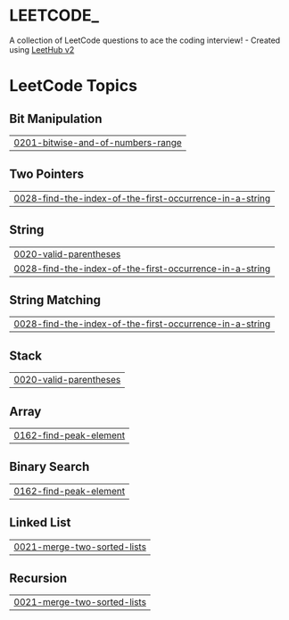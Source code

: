 # LEETCODE_
A collection of LeetCode questions to ace the coding interview! - Created using [LeetHub v2](https://github.com/arunbhardwaj/LeetHub-2.0)

<!---LeetCode Topics Start-->
# LeetCode Topics
## Bit Manipulation
|  |
| ------- |
| [0201-bitwise-and-of-numbers-range](https://github.com/sandrasatheesan11/LEETCODE_/tree/master/0201-bitwise-and-of-numbers-range) |
## Two Pointers
|  |
| ------- |
| [0028-find-the-index-of-the-first-occurrence-in-a-string](https://github.com/sandrasatheesan11/LEETCODE_/tree/master/0028-find-the-index-of-the-first-occurrence-in-a-string) |
## String
|  |
| ------- |
| [0020-valid-parentheses](https://github.com/sandrasatheesan11/LEETCODE_/tree/master/0020-valid-parentheses) |
| [0028-find-the-index-of-the-first-occurrence-in-a-string](https://github.com/sandrasatheesan11/LEETCODE_/tree/master/0028-find-the-index-of-the-first-occurrence-in-a-string) |
## String Matching
|  |
| ------- |
| [0028-find-the-index-of-the-first-occurrence-in-a-string](https://github.com/sandrasatheesan11/LEETCODE_/tree/master/0028-find-the-index-of-the-first-occurrence-in-a-string) |
## Stack
|  |
| ------- |
| [0020-valid-parentheses](https://github.com/sandrasatheesan11/LEETCODE_/tree/master/0020-valid-parentheses) |
## Array
|  |
| ------- |
| [0162-find-peak-element](https://github.com/sandrasatheesan11/LEETCODE_/tree/master/0162-find-peak-element) |
## Binary Search
|  |
| ------- |
| [0162-find-peak-element](https://github.com/sandrasatheesan11/LEETCODE_/tree/master/0162-find-peak-element) |
## Linked List
|  |
| ------- |
| [0021-merge-two-sorted-lists](https://github.com/sandrasatheesan11/LEETCODE_/tree/master/0021-merge-two-sorted-lists) |
## Recursion
|  |
| ------- |
| [0021-merge-two-sorted-lists](https://github.com/sandrasatheesan11/LEETCODE_/tree/master/0021-merge-two-sorted-lists) |
<!---LeetCode Topics End-->